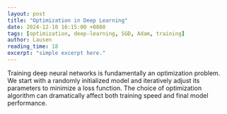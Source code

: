 ```yaml
---
layout: post
title: "Optimization in Deep Learning"
date: 2024-12-10 16:15:00 +0800
tags: [optimization, deep-learning, SGD, Adam, training]
author: Lausen
reading_time: 18
excerpt: "simple excerpt here."
---
```


Training deep neural networks is fundamentally an optimization problem. We start with a randomly initialized model and iteratively adjust its parameters to minimize a loss function. The choice of optimization algorithm can dramatically affect both training speed and final model performance.